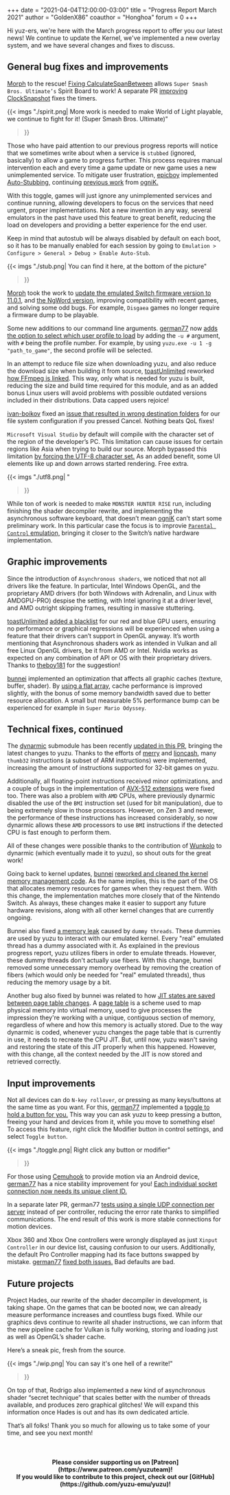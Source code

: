 +++
date = "2021-04-04T12:00:00-03:00"
title = "Progress Report March 2021"
author = "GoldenX86"
coauthor = "Honghoa"
forum = 0
+++ 

Hi yuz-ers, we're here with the March progress report to offer you our latest news! We continue to update the Kernel, we've implemented a new overlay system, and we have several changes and fixes to discuss.

<!--more-->

## General bug fixes and improvements

[Morph](https://github.com/Morph1984) to the rescue! [Fixing CalculateSpanBetween](https://github.com/yuzu-emu/yuzu/pull/6053) allows `Super Smash Bros. Ultimate’s` Spirit Board to work!
A separate PR [improving ClockSnapshot](https://github.com/yuzu-emu/yuzu/pull/6054) fixes the timers.

{{< imgs
	"./spirit.png| More work is needed to make World of Light playable, we continue to fight for it! (Super Smash Bros. Ultimate)"
  >}}

Those who have paid attention to our previous progress reports will notice that we sometimes write about when a service is `stubbed` (ignored, basically) to allow a game to progress further.
This process requires manual intervention each and every time a game update or new game uses a new unimplemented service.
To mitigate user frustration, [epicboy](https://github.com/ameerj) implemented [Auto-Stubbing](https://github.com/yuzu-emu/yuzu/pull/6062), continuing [previous work](https://github.com/yuzu-emu/yuzu/pull/4237) from [ogniK.](https://github.com/ogniK5377) 

With this toggle, games will just ignore any unimplemented services and continue running, allowing developers to focus on the services that need urgent, proper implementations.
Not a new invention in any way, several emulators in the past have used this feature to great benefit, reducing the load on developers and providing a better experience for the end user.

Keep in mind that autostub will be always disabled by default on each boot, so it has to be manually enabled for each session by going to `Emulation > Configure > General > Debug > Enable Auto-Stub`.

{{< imgs
	"./stub.png| You can find it here, at the bottom of the picture"
  >}}

[Morph](https://github.com/Morph1984) took the work to [update the emulated Switch firmware version to 11.0.1](https://github.com/yuzu-emu/yuzu/pull/6070), and [the NgWord version,](https://github.com/yuzu-emu/yuzu/pull/6069) improving compatibility with recent games, and solving some odd bugs.
For example, `Disgaea` games no longer require a firmware dump to be playable.

Some new additions to our command line arguments.
[german77](https://github.com/german77) now [adds the option to select which user profile to load](https://github.com/yuzu-emu/yuzu/pull/6116) by adding the `-u #` argument, with `#` being the profile number.
For example, by using `yuzu.exe -u 1 -g "path_to_game"`, the second profile will be selected.

In an attempt to reduce file size when downloading yuzu, and also reduce the download size when building it from source, [toastUnlimited](https://github.com/lat9nq) reworked [how FFmpeg is linked](https://github.com/yuzu-emu/yuzu/pull/5880).
This way, only what is needed for yuzu is built, reducing the size and build time required for this module, and as an added bonus Linux users will avoid problems with possible outdated versions included in their distributions. Data capped users rejoice!

[ivan-boikov](https://github.com/ivan-boikov) fixed an [issue that resulted in wrong destination folders](https://github.com/yuzu-emu/yuzu/pull/6092) for our file system configuration if you pressed Cancel. Nothing beats QoL fixes!

`Microsoft Visual Studio` by default will compile with the character set of the region of the developer’s PC. 
This limitation can cause issues for certain regions like Asia when trying to build our source.
Morph bypassed this limitation [by forcing the UTF-8 character set.](https://github.com/yuzu-emu/yuzu/pull/6029)
As an added benefit, some UI elements like up and down arrows started rendering. Free extra.

{{< imgs
	"./utf8.png| "
  >}}

While ton of work is needed to make `MONSTER HUNTER RISE` run, including finishing the shader decompiler rewrite, and implementing the asynchronous software keyboard, that doesn’t mean [ogniK](https://github.com/ogniK5377) can’t start some preliminary work.
In this particular case the focus is to improvie [`Parental Control` emulation,](https://github.com/yuzu-emu/yuzu/pull/6112) bringing it closer to the Switch’s native hardware implementation.

## Graphic improvements

Since the introduction of `Asynchronous shaders`, we noticed that not all drivers like the feature.
In particular, Intel Windows OpenGL, and the proprietary AMD drivers (for both Windows with Adrenalin, and Linux with AMDGPU-PRO) despise the setting, with Intel ignoring it at a driver level, and AMD outright skipping frames, resulting in massive stuttering.

[toastUnlimited](https://github.com/lat9nq) [added a blacklist](https://github.com/yuzu-emu/yuzu/pull/6095) for our red and blue GPU users, ensuring no performance or graphical regressions will be experienced when using a feature that their drivers can’t support in OpenGL anyway.
It’s worth mentioning that Asynchronous shaders work as intended in Vulkan and all free Linux OpenGL drivers, be it from AMD or Intel. Nvidia works as expected on any combination of API or OS with their proprietary drivers.
Thanks to [theboy181](https://github.com/theboy181) for the suggestion!

[bunnei](https://github.com/bunnei) implemented an optimization that affects all graphic caches (texture, buffer, shader).
By [using a flat array](https://github.com/yuzu-emu/yuzu/pull/6028), cache performance is improved slightly, with the bonus of some memory bandwidth saved due to better resource allocation.
A small but measurable 5% performance bump can be experienced for example in `Super Mario Odyssey`.

## Technical fixes, continued

The [dynarmic](https://github.com/MerryMage/dynarmic) submodule has been recently [updated in this PR](https://github.com/yuzu-emu/yuzu/pull/6047), bringing the latest changes to yuzu.
Thanks to the efforts of [merry](https://github.com/MerryMage/) and [lioncash](https://github.com/lioncash), many `thumb32` instructions (a subset of ARM instructions) were implemented, increasing the amount of instructions supported for 32-bit games on yuzu.

Additionally, all floating-point instructions received minor optimizations, and a couple of bugs in the implementation of [AVX-512 extensions](https://github.com/yuzu-emu/yuzu/pull/6118) were fixed too.
There was also a problem with `AMD` CPUs, where previously dynarmic disabled the use of the `BMI` instruction set (used for bit manipulation), due to being extremely slow in those processors.
However, on Zen 3 and newer, the performance of these instructions has increased considerably, so now dynarmic allows these `AMD` processors to use `BMI` instructions if the detected CPU is fast enough to perform them.

All of these changes were possible thanks to the contribution of [Wunkolo](https://github.com/Wunkolo) to dynarmic (which eventually made it to yuzu), so shout outs for the great work!

Going back to kernel updates, [bunnei](https://github.com/bunnei/) [reworked and cleaned the kernel memory management code](https://github.com/yuzu-emu/yuzu/pull/6099).
As the name implies, this is the part of the OS that allocates memory resources for games when they request them.
With this change, the implementation matches more closely that of the Nintendo Switch.
As always, these changes make it easier to support any future hardware revisions, along with all other kernel changes that are currently ongoing.

Bunnei also fixed [a memory leak](https://github.com/yuzu-emu/yuzu/pull/6036) caused by `dummy threads`.
These dummies are used by yuzu to interact with our emulated kernel.
Every "real" emulated thread has a dummy associated with it.
As explained in the previous progress report, yuzu utilizes fibers in order to emulate threads.
However, these dummy threads don't actually use fibers.
With this change, bunnei removed some unnecessary memory overhead by removing the creation of fibers (which would only be needed for "real" emulated threads), thus reducing the memory usage by a bit.

Another bug also fixed by bunnei was related to how [JIT states are saved between page table changes](https://github.com/yuzu-emu/yuzu/pull/6100).
A [page table](https://en.wikipedia.org/wiki/Page_table) is a scheme used to map physical memory into virtual memory, used to give processes the impression they're working with a unique, contiguous section of memory, regardless of where and how this memory is actually stored.
Due to the way dynarmic is coded, whenever yuzu changes the page table that is currently in use, it needs to recreate the CPU JIT.
But, until now, yuzu wasn't saving and restoring the state of this JIT properly when this happened.
However, with this change, all the context needed by the JIT is now stored and retrieved correctly.

## Input improvements

Not all devices can do `N-key rollover`, or pressing as many keys/buttons at the same time as you want. 
For this, [german77](https://github.com/german77) implemented a [toggle to hold a button for you.](https://github.com/yuzu-emu/yuzu/pull/6040)
This way you can ask yuzu to keep pressing a button, freeing your hand and devices from it, while you move to something else! 
To access this feature, right click the Modifier button in control settings, and select `Toggle button`.

{{< imgs
	"./toggle.png| Right click any button or modifier"
  >}}

For those using [Cemuhook](https://cemuhook.sshnuke.net/) to provide motion via an Android device, [german77](https://github.com/german77) has a nice stability improvement for you! 
[Each individual socket connection now needs its unique client ID.](https://github.com/yuzu-emu/yuzu/pull/6004) 

In a separate later PR, german77 [tests using a single UDP connection per server](https://github.com/yuzu-emu/yuzu/pull/6127) instead of per controller, reducing the error rate thanks to simplified communications.
The end result of this work is more stable connections for motion devices.

Xbox 360 and Xbox One controllers were wrongly displayed as just `Xinput Controller` in our device list, causing confusion to our users.
Additionally, the default Pro Controller mapping had its face buttons swapped by mistake.
[german77](https://github.com/german77) [fixed both issues.](https://github.com/yuzu-emu/yuzu/pull/6119) Bad defaults are bad.

## Future projects

Project Hades, our rewrite of the shader decompiler in development, is taking shape.
On the games that can be booted now, we can already measure performance increases and countless bugs fixed.
While our graphics devs continue to rewrite all shader instructions, we can inform that the new pipeline cache for Vulkan is fully working, storing and loading just as well as OpenGL’s shader cache.

Here’s a sneak pic, fresh from the source.

{{< imgs
	"./wip.png| You can say it's one hell of a rewrite!"
  >}}

On top of that, Rodrigo also implemented a new kind of asynchronous shader “secret technique” that scales better with the number of threads available, and produces zero graphical glitches!
We will expand this information once Hades is out and has its own dedicated article.

That’s all folks! Thank you so much for allowing us to take some of your time, and see you next month!

&nbsp;
<h4 style="text-align:center;">
<b>Please consider supporting us on [Patreon](https://www.patreon.com/yuzuteam)!<br>
If you would like to contribute to this project, check out our [GitHub](https://github.com/yuzu-emu/yuzu)!</b>
</h4>
